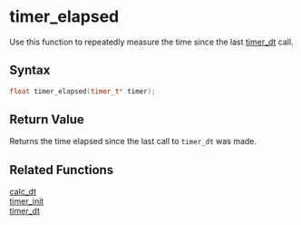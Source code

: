 
# timer_elapsed

Use this function to repeatedly measure the time since the last [timer_dt](https://github.com/RandyGaul/cute_framework/blob/master/docs/time/timer_dt.md) call.

## Syntax

```cpp
float timer_elapsed(timer_t* timer);
```

## Return Value

Returns the time elapsed since the last call to `timer_dt` was made. 

## Related Functions

[calc_dt](https://github.com/RandyGaul/cute_framework/blob/master/docs/time/calc_dt.md)  
[timer_init](https://github.com/RandyGaul/cute_framework/blob/master/docs/time/timer_init.md)  
[timer_dt](https://github.com/RandyGaul/cute_framework/blob/master/docs/time/timer_dt.md)  
